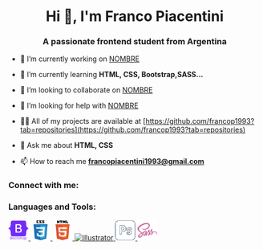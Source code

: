 <h1 align="center">Hi 👋, I'm Franco Piacentini</h1>
<h3 align="center">A passionate frontend student from Argentina</h3>

- 🔭 I’m currently working on [NOMBRE](https://github.com/francop1993/proyecto-coderhouse.git)

- 🌱 I’m currently learning **HTML, CSS, Bootstrap,SASS...**

- 👯 I’m looking to collaborate on [NOMBRE](https://github.com/francop1993/proyecto-coderhouse.git)

- 🤝 I’m looking for help with [NOMBRE](https://github.com/francop1993/proyecto-coderhouse.git)

- 👨‍💻 All of my projects are available at [https://github.com/francop1993?tab=repositories](https://github.com/francop1993?tab=repositories)

- 💬 Ask me about **HTML, CSS**

- 📫 How to reach me **francopiacentini1993@gmail.com**

<h3 align="left">Connect with me:</h3>
<p align="left">
</p>

<h3 align="left">Languages and Tools:</h3>
<p align="left"> <a href="https://getbootstrap.com" target="_blank" rel="noreferrer"> <img src="https://raw.githubusercontent.com/devicons/devicon/master/icons/bootstrap/bootstrap-plain-wordmark.svg" alt="bootstrap" width="40" height="40"/> </a> <a href="https://www.w3schools.com/css/" target="_blank" rel="noreferrer"> <img src="https://raw.githubusercontent.com/devicons/devicon/master/icons/css3/css3-original-wordmark.svg" alt="css3" width="40" height="40"/> </a> <a href="https://www.w3.org/html/" target="_blank" rel="noreferrer"> <img src="https://raw.githubusercontent.com/devicons/devicon/master/icons/html5/html5-original-wordmark.svg" alt="html5" width="40" height="40"/> </a> <a href="https://www.adobe.com/in/products/illustrator.html" target="_blank" rel="noreferrer"> <img src="https://www.vectorlogo.zone/logos/adobe_illustrator/adobe_illustrator-icon.svg" alt="illustrator" width="40" height="40"/> </a> <a href="https://www.photoshop.com/en" target="_blank" rel="noreferrer"> <img src="https://raw.githubusercontent.com/devicons/devicon/master/icons/photoshop/photoshop-line.svg" alt="photoshop" width="40" height="40"/> </a> <a href="https://sass-lang.com" target="_blank" rel="noreferrer"> <img src="https://raw.githubusercontent.com/devicons/devicon/master/icons/sass/sass-original.svg" alt="sass" width="40" height="40"/> </a> </p>